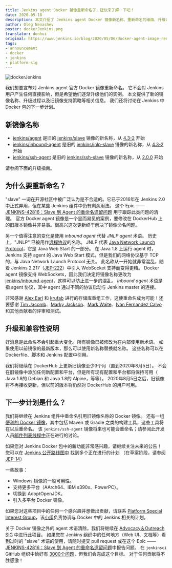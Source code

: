 ```yaml
---
title: Jenkins agent Docker 镜像重新命名了，赶快来了解一下吧！
date: 2020-05-18
description: 本文介绍了 Jenkins agent Docker 镜像新名称、重新命名的缘由、升级说明以及下一步计划
author: Oleg Nenashev
poster: dockerJenkins.png 
translator: donhui  
original: https://www.jenkins.io/blog/2020/05/06/docker-agent-image-renaming/
tags:
- announcement  
- docker  
- jenkins  
- platform-sig
---
```


![dockerJenkins](dockerJenkins.png)

我们想要宣布对 Jenkins agent 官方 Docker 镜像重新命名。
它不会对 Jenkins 用户产生任何直接影响，但是希望他们逐渐升级他们的实例。
本文提供了新的镜像名称、升级过程以及旧镜像支持策略等相关信息。
我们还将讨论在 Jenkins 中 Docker 包的下一步计划。

## 新镜像名称

* [jenkins/agent](https://hub.docker.com/r/jenkins/agent) 是旧的 [jenkins/slave](https://hub.docker.com/r/jenkins/slave) 镜像的新名称，从 [4.3-2](https://github.com/jenkinsci/docker-agent/releases/tag/4.3-2) 开始
* [jenkins/inbound-agent](https://hub.docker.com/r/jenkins/inbound-agent) 是旧的 [jenkins/jnlp-slave](https://hub.docker.com/r/jenkins/jnlp-slave) 镜像的新名称，从 [4.3-2](https://github.com/jenkinsci/docker-inbound-agent/releases/tag/4.3-2) 开始
* [jenkins/ssh-agent](https://hub.docker.com/r/jenkins/ssh-agent) 是旧的 [jenkins/ssh-slave](https://hub.docker.com/r/jenkins/ssh-slave) 镜像的新名称，从 [2.0.0](https://github.com/jenkinsci/docker-ssh-agent/releases/tag/2.0.0) 开始

请参阅下面的升级指南。

## 为什么要重新命名？

"slave" 一词在开源社区中被广泛认为是不合适的。它已于2016年在 Jenkins 2.0中正式弃用，但在某些 Jenkins 组件中仍有剩余用法。
这个 Epic —— [JENKINS-42816：Slave 到 Agent 的重命名遗留问题](https://issues.jenkins-ci.org/browse/JENKINS-42816) 用于跟踪此类问题的清理。
官方 Docker agent 镜像是一个显而易见的案例，要修改在 DockerHub 上的旧版本镜像并非易事。很高兴这次更新终于解决了镜像命名问题。

另一个值得注意的变化是使用 *inbound agent* 代替 *JNLP agent* 术语。
历史上，"JNLP" 已被用作[远程协议](https://github.com/jenkinsci/remoting/blob/master/docs/protocols.md)的名称。
JNLP 代表 [Java Network Launch Protocol](https://en.wikipedia.org/wiki/Java_Web_Start#Java_Network_Launching_Protocol_(JNLP))，它是 Java Web Start 的一部分。
在 Java 1.8 上运行 agent 时，Jenkins 支持 agent 的 Java Web Start 模式，但是我们的网络协议基于 TCP 的，与 Java Network Launch Protocol 无关。
此名称从一开始就非常混乱，随着 Jenkins 2.217（[JEP-222](https://github.com/jenkinsci/jep/blob/master/jep/222/README.adoc)）中引入 WebSocket 支持而变得更糟。
Docker agent 镜像支持 WebSockets，因此我们决定将镜像名称更改为 [jenkins/inbound-agent](https://hub.docker.com/r/jenkins/inbound-agent)，这样可以防止进一步的混乱。
*Inbound agent* 术语是指 agent 协议，其中 agent 通过不同的协议启动与 Jenkins master 的连接。

非常感谢 [Alex Earl](https://www.jenkins.io/blog/authors/slide_o_mix/) 和 [krufab](https://github.com/krufab) 进行的存储库重组工作，这使重命名成为可能！还要感谢 [Tim Jacomb](https://www.jenkins.io/blog/authors/timja/)、[Marky Jackson](https://www.jenkins.io/blog/authors/markyjackson-taulia/)、[Mark Waite](https://www.jenkins.io/blog/authors/markewaite)、[Ivan Fernandez Calvo](https://github.com/kuisathaverat) 和其他贡献者的评审和测试。

## 升级和兼容性说明

好消息是此命名不会引起重大变化。所有镜像已被修改为在内部使用新术语。
如果使用以前镜像的最新版本，那么可以使用新名称替换就名称。
这些名称可以在 Dockerfile、脚本和 Jenkins 配置中引用。

我们将继续在 DockerHub 上更新旧镜像至少3个月（直到2020年8月5日）。
不会在旧镜像中添加任何新配置和平台，但是所有现有配置和平台都将保持可用（ Java 1.8的 Debian 和 Java 1.8的 Alpine，等等）。
2020年8月5日之后，旧镜像将不再接收更新，但以前的版本将仍然对 DockerHub 的用户可用。

## 下一步计划是什么？

我们将继续在 Jenkins 组件中重命名引用旧镜像名称的 Docker 镜像。
还有一组[便利的 Docker 镜像](https://github.com/jenkinsci/jnlp-agents)，其中包括 Maven 或 Gradle 之类的构建工具，这些工具将在以后重命名。
该 `jenkins/ssh-agent` 镜像将来也可能会重命名；请参阅此开发人员[邮件列表线程中](https://groups.google.com/forum/#!msg/jenkinsci-dev/oxD-Hd_7l9k/WAbvqD-wEQAJ)正在进行的讨论。

如果您对 Jenkins Docker 包中的新功能非常感兴趣，请继续关注未来的公告！
您可以在 [Jenkins 公开路线图中](https://www.jenkins.io/project/roadmap/) 找到多个正在进行的计划 （在草案阶段，请参阅 [JEP-14](https://github.com/jenkinsci/jep/blob/master/jep/14/README.adoc)）

一些故事： 

* Windows 镜像的一般可用性。
* 支持更多平台（AArch64、IBM s390x、PowerPC）。
* 切换到 AdoptOpenJDK。
* 引入多平台 Docker 镜像。

如果您对这些项目中的任何一个感兴趣并想做出贡献，请联系 [Platform Special Interest Group](https://www.jenkins.io/sigs/platform)，该[小组](https://www.jenkins.io/sigs/platform)负责协调与 Docker 中的 Jenkins 相关的计划。

关于 Docker 镜像之外的 agent 术语清除，我们将继续在 [Advocacy＆Outreach SIG](https://www.jenkins.io/sigs/advocacy-and-outreach) 中进行此项目。
如果您在 Jenkins 组织中的任何地方（Web UI、文档等）看到过时的 "slave" 术语的使用，请随时提交 pull request 或在这个 Epic —— [JENKINS-42816：Slave 到 Agent 的重命名遗留问题](https://issues.jenkins-ci.org/browse/JENKINS-42816)中报告问题。
在 `jenkinsci` GitHub 组织中恰好有 [3000个问题](https://github.com/search?q=org%3Ajenkinsci+slave&type=Code)，但我们会完成这个目标。
对于任何贡献将不胜感激！
